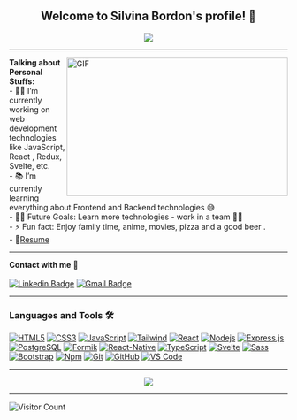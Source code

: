 
<!--
**Silbordon/SilBordon** is a ✨ _special_ ✨ repository because its `README.md` (this file) appears on your GitHub profile.

-->


  <h2 align="center">
    Welcome to Silvina Bordon's profile! 👋
  </h2>
  
  <div align="center">
   <img align="center" src="https://readme-typing-svg.herokuapp.com/?lines=Full%20Stack%20Developer;Always%20learning%20new%20things&font=Fira%20Code&center=true&width=440&height=45&color=f75c7e&vCenter=true&size=22">

  </div>


---
<img  align="right" height="250px" width="400px" alt="GIF" src = https://camo.githubusercontent.com/fa73289736064aba480d0708da37d7aa183a8c3e2bcc2f58c54285a3bbbeecc1/68747470733a2f2f7777772e61616c7068612e6e65742f77702d636f6e74656e742f75706c6f6164732f323032302f31322f66756c6c2d737461636b2d646576656c6f706d656e742e676966>

  **Talking about Personal Stuffs:** </br>
    - 👨‍💻 I’m currently working on web development technologies like JavaScript, React , Redux, Svelte, etc.</br>
    - 📚 I’m currently learning everything about Frontend and Backend technologies 😅 </br>
    - 💪🏼 Future Goals: Learn more technologies - work in a team 💪🏼</br>
    - ⚡ Fun fact: Enjoy family time, anime, movies, pizza and a good beer .</br>
    - 📝[Resume](https://github.com/Silbordon/SilBordon/blob/main/Silvina%20Bordon.pdf)</br>

 

---
**Contact with me** 📝 </br></br>
[![Linkedin Badge](https://img.shields.io/badge/-LinkedIn-blue?style=flat-square&logo=Linkedin&logoColor=white&link=https://www.linkedin.com/in/silvina-bordon/)](https://www.linkedin.com/in/silvina-bordon/) 
[![Gmail Badge](https://img.shields.io/badge/-Gmail-c14438?style=flat-square&logo=Gmail&logoColor=white&link=mailto:silbordon.89@gmail.com)](mailto:silbordon.89@gmail.com)
<br />

---

### Languages and Tools 🛠 

[![HTML5](https://img.shields.io/badge/-HTML5-%23E44D27?style=flat-square&logo=html5&logoColor=ffffff&link=https://github.com/Silbordon/)](https://github.com/Silbordon/)
[![CSS3](https://img.shields.io/badge/-CSS3-%231572B6?style=flat-square&logo=css3&link=https://github.com/Silbordon/)](https://github.com/Silbordon/)
[![JavaScript](https://img.shields.io/badge/-JavaScript-%23F7DF1C?style=flat-square&logo=javascript&logoColor=000000&labelColor=%23F7DF1C&color=%23FFCE5A&link=https://github.com/Silbordon/)](https://github.com/Silbordon/)
[![Tailwind](https://img.shields.io/badge/-tailwind-%23E44D27?style=flat-square&logo=tailwindCss&logoColor=ffffff&link=https://github.com/Silbordon/)](https://github.com/Silbordon/)
[![React](https://img.shields.io/badge/-React-61DAFB?style=flat-square&logo=react&logoColor=ffffff&link=https://github.com/Silbordon/)](https://github.com/Silbordon/)
[![Nodejs](https://img.shields.io/badge/-Nodejs-339933?style=flat-square&logo=Node.js&logoColor=ffffff&link=https://github.com/Silbordon/)](https://github.com/Silbordon/)
<a href="#"><img alt="Express.js" src="https://img.shields.io/badge/Express.js-404d59.svg?logo=express&logoColor=white"></a>
[![PostgreSQL](https://img.shields.io/badge/-PostgreSQL-4169E1?style=flat-square&logo=postgresql&logoColor=ffffff&style=flat-square&link=https://github.com/Silbordon/)](https://github.com/Silbordon/)
[![Formik](http://img.shields.io/badge/-Formik-5B4638?style=flat-square&logo=Formik&logoColor=ffffff&link=https://github.com/Silbordon/)](https://github.com/Silbordon/)
[![React-Native](https://img.shields.io/badge/-React%E2%80%93Native-61DAFB?style=flat-square&logo=react&logoColor=ffffff&style=flat-square&link=https://github.com/Silbordon/)](https://github.com/Silbordon/)
[![TypeScript](https://img.shields.io/badge/-TypeScript-007ACC?style=flat-square&logo=typescript&link=https://github.com/Silbordon/)](https://github.com/Silbordon/)
[![Svelte](https://img.shields.io/badge/-Svelte-%23E44D27?style=flat-square&logo=svelte&Color=ffffff&link=https://github.com/Silbordon/)](https://github.com/Silbordon/)
[![Sass](https://img.shields.io/badge/-Sass-%23CC6699?style=flat-square&logo=sass&logoColor=ffffff&link=https://github.com/Silbordon/)](https://github.com/Silbordon/)
[![Bootstrap](https://img.shields.io/badge/-Bootstrap-563D7C?style=flat-square&logo=Bootstrap&link=https://github.com/Silbordon/)](https://github.com/Silbordon/)
[![Npm](https://img.shields.io/badge/-npm-CB3837?style=flat-square&logo=npm&link=https://github.com/Silbordon/)](https://github.com/Silbordon/)
[![Git](https://img.shields.io/badge/-Git-%23F05032?style=flat-square&logo=git&logoColor=%23ffffff&link=https://github.com/Silbordon/)](https://github.com/Silbordon/)
[![GitHub](https://img.shields.io/badge/-GitHub-181717?style=flat-square&logo=github&link=https://github.com/Silbordon/)](https://github.com/Silbordon/)
[![VS Code](http://img.shields.io/badge/-VS%20Code-007ACC?style=flat-square&logo=visual-studio-code&logoColor=ffffff&link=https://github.com/Silbordon/)](https://github.com/Silbordon/)

---

<div align="center">
<img src="https://raw.githubusercontent.com/saadeghi/saadeghi/master/dino.gif"><br> 
</div> 

---

![Visitor Count](https://profile-counter.glitch.me/SilBordon/count.svg)




